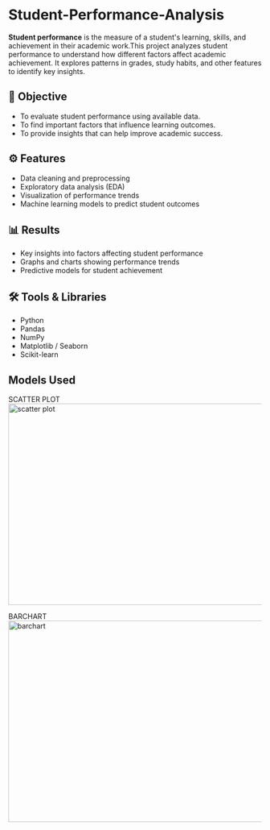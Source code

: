 # Student-Performance-Analysis
**Student performance** is the measure of a student's learning, skills, and achievement in their academic work.This project analyzes student performance to understand how different factors affect academic achievement. It explores patterns in grades, study habits, and other features to identify key insights.

## 🎯 Objective

* To evaluate student performance using available data.
* To find important factors that influence learning outcomes.
* To provide insights that can help improve academic success.

## ⚙️ Features

* Data cleaning and preprocessing
* Exploratory data analysis (EDA)
* Visualization of performance trends
* Machine learning models to predict student outcomes

## 📊 Results

* Key insights into factors affecting student performance
* Graphs and charts showing performance trends
* Predictive models for student achievement

## 🛠️ Tools & Libraries

* Python
* Pandas
* NumPy
* Matplotlib / Seaborn
* Scikit-learn

## Models Used

SCATTER PLOT
<img width="600" height="400" alt="scatter plot" src="https://github.com/user-attachments/assets/a5fd12b0-4d79-4f19-ab31-4543d842f129" />

BARCHART
<img width="600" height="400" alt="barchart" src="https://github.com/user-attachments/assets/4d6c7d59-a97c-4451-a061-3824d322a0c2" />
